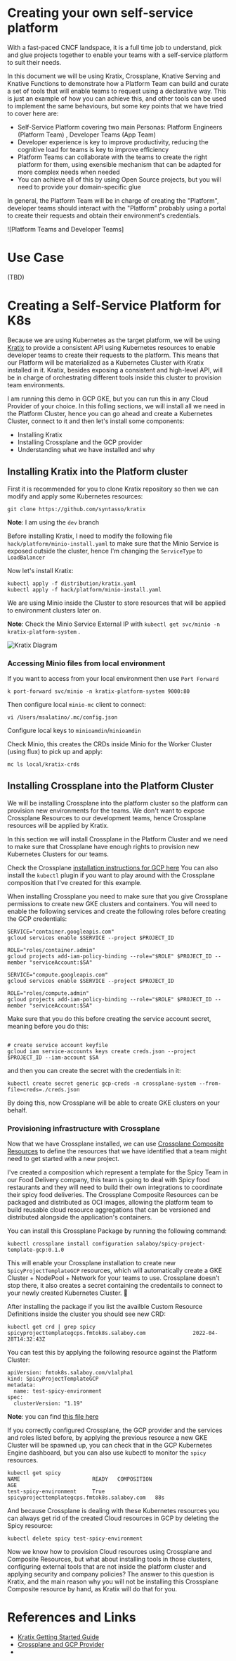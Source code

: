 # Creating your own self-service platform

With a fast-paced CNCF landspace, it is a full time job to understand, pick and glue projects together to enable your teams with a self-service platform to suit their needs. 

In this document we will be using Kratix, Crossplane, Knative Serving and Knative Functions to demonstrate how a Platform Team can build and curate a set of tools that will enable teams to request using a declarative way. This is just an example of how you can achieve this, and other tools can be used to implement the same behaviours, but some key points that we have tried to cover here are: 
- Self-Service Platform covering two main Personas: Platform Engineers (Platform Team) , Developer Teams (App Team) 
- Developer experience is key to improve productivity, reducing the cognitive load for teams is key to improve efficiency
- Platform Teams can collaborate with the teams to create the right platform for them, using exensible mechanism that can be adapted for more complex needs when needed
- You can achieve all of this by using Open Source projects, but you will need to provide your domain-specific glue


In general, the Platform Team will be in charge of creating the "Platform", developer teams should interact with the "Platform" probably using a portal to create their requests and obtain their environment's credentials. 

![Platform Teams and Developer Teams]


# Use Case
 
(TBD)


# Creating a Self-Service Platform for K8s

Because we are using Kubernetes as the target platform, we will be using [Kratix](https://github.com/syntasso/kratix) to provide a consistent API using Kubernetes resources to enable developer teams to create their requests to the platform. 
This means that our Platform will be materialized as a Kubernetes Cluster with Kratix installed in it. Kratix, besides exposing a consistent and high-level API, will be in charge of orchestrating different tools inside this cluster to provision team environments. 

I am running this demo in GCP GKE, but you can run this in any Cloud Provider of your choice. 
In this folling sections, we will install all we need in the Platform Cluster, hence you can go ahead and create a Kubernetes Cluster, connect to it and then let's install some components: 
- Installing Kratix
- Installing Crossplane and the GCP provider
- Understanding what we have installed and why

## Installing Kratix into the Platform cluster

First it is recommended for you to clone Kratix repository so then we can modify and apply some Kubernetes resources:

```
git clone https://github.com/syntasso/kratix
```

**Note**: I am using the `dev` branch 

Before installing Kratix, I need to modify the following file `hack/platform/minio-install.yaml` to make sure that the Minio Service is exposed outside the cluster, hence I'm changing the `ServiceType` to `LoadBalancer`

Now let's install Kratix: 

```
kubectl apply -f distribution/kratix.yaml
kubectl apply -f hack/platform/minio-install.yaml
```

We are using Minio inside the Cluster to store resources that will be applied to environment clusters later on. 

**Note**: Check the Minio Service External IP with `kubectl get svc/minio -n kratix-platform-system` .  

![Kratix Diagram]()

### Accessing Minio files from local environment
If you want to access from your local environment then use `Port Forward`

```
k port-forward svc/minio -n kratix-platform-system 9000:80
```


Then configure local `minio-mc` client to connect: 
```
vi /Users/msalatino/.mc/config.json

```

Configure local keys to `minioamdin`/`minioamdin`

Check Minio, this creates the CRDs inside Minio for the Worker Cluster (using flux) to pick up and apply: 

```
mc ls local/kratix-crds
```


##  Installing Crossplane into the Platform Cluster

We will be installing Crossplane into the platform cluster so the platform can provision new environments for the teams. We don't want to expose Crossplane Resources to our development teams, hence Crossplane resources will be applied by Kratix. 

In this section we will install Crossplane in the Platform Cluster and we need to make sure that Crossplane have enough rights to provision new Kubernetes Clusters for our teams. 

Check the Crossplane [installation instructions for GCP here](https://crossplane.io/docs/v1.7/getting-started/install-configure.html)
You can also install the `kubectl` plugin if you want to play around with the Crossplane composition that I've created for this example. 

When installing Crossplane you need to make sure that you give Crossplane permissions to create new GKE clusters and containers. You will need to enable the following services and create the following roles before creating the GCP credentials: 

```
SERVICE="container.googleapis.com"
gcloud services enable $SERVICE --project $PROJECT_ID
```

```
ROLE="roles/container.admin"
gcloud projects add-iam-policy-binding --role="$ROLE" $PROJECT_ID --member "serviceAccount:$SA"
```

```
SERVICE="compute.googleapis.com"
gcloud services enable $SERVICE --project $PROJECT_ID
```

```
ROLE="roles/compute.admin"
gcloud projects add-iam-policy-binding --role="$ROLE" $PROJECT_ID --member "serviceAccount:$SA"
```

Make sure that you do this before creating the service account secret, meaning before you do this: 
```

# create service account keyfile
gcloud iam service-accounts keys create creds.json --project $PROJECT_ID --iam-account $SA

```

and then you can create the secret with the credentials in it: 

```
kubectl create secret generic gcp-creds -n crossplane-system --from-file=creds=./creds.json
```

By doing this, now Crossplane will be able to create GKE clusters on your behalf. 


### Provisioning infrastructure with Crossplane

Now that we have Crossplane installed, we can use [Crossplane Composite Resources](https://crossplane.io/docs/v1.7/concepts/composition.html) to define the resources that we have identified that a team might need to get started with a new project. 

I've created a composition which represent a template for the Spicy Team in our Food Delivery company, this team is going to deal with Spicy food restaurants and they will need to build their own integrations to coordinate their spicy food deliveries. 
The Crossplane Composite Resources can be packaged and distributed as OCI images, allowing the platform team to build reusable cloud resource aggregations that can be versioned and distributed alongside the application's containers. 

You can install this Crossplane Package by running the following command: 
```
kubectl crossplane install configuration salaboy/spicy-project-template-gcp:0.1.0
```

This will enable your Crossplane installation to create new `SpicyProjectTemplateGCP` resources, which will automatically create a GKE Cluster + NodePool + Network for your teams to use. Crossplane doesn't stop there, it also creates a secret containing the credentails to connect to your newly created Kubernetes Cluster. :metal:

After installing the package if you list the availble Custom Resource Definitions inside the cluster you should see new CRD: 

```
kubectl get crd | grep spicy
spicyprojecttemplategcps.fmtok8s.salaboy.com               2022-04-28T14:32:43Z
```

You can test this by applying the following resource against the Platform Cluster:
```
apiVersion: fmtok8s.salaboy.com/v1alpha1
kind: SpicyProjectTemplateGCP
metadata:
  name: test-spicy-environment
spec:
  clusterVersion: "1.19"
```

**Note**: you can find [this file here](spicy-project-template.yaml)

If you correctly configured Crossplane, the GCP provider and the services and roles listed before, by applying the previous resource a new GKE Cluster will be spawned up, you can check that in the GCP Kubernetes Engine dashboard, but you can also use kubectl to monitor the `spicy` resources. 

```
kubectl get spicy
NAME                       READY   COMPOSITION                                    AGE
test-spicy-environment     True   spicyprojecttemplategcps.fmtok8s.salaboy.com   88s
```

And because Crossplane is dealing with these Kubernetes resources you can always get rid of the created Cloud resources in GCP by deleting the Spicy resource: 

```
kubectl delete spicy test-spicy-environment
```

Now we know how to provision Cloud resources using Crossplane and Composite Resources, but what about installing tools in those clusters, configuring external tools that are not inside the platform cluster and applying security and company policies? The answer to this question is Kratix, and the main reason why you will not be installing this Crossplane Composite resource by hand, as Kratix will do that for you. 



# References and Links
- [Kratix Getting Started Guide](https://github.com/syntasso/kratix/blob/main/docs/quick-start.md)
- [Crossplane and GCP Provider](https://crossplane.io/docs/v1.7/getting-started/install-configure.html)
- 
